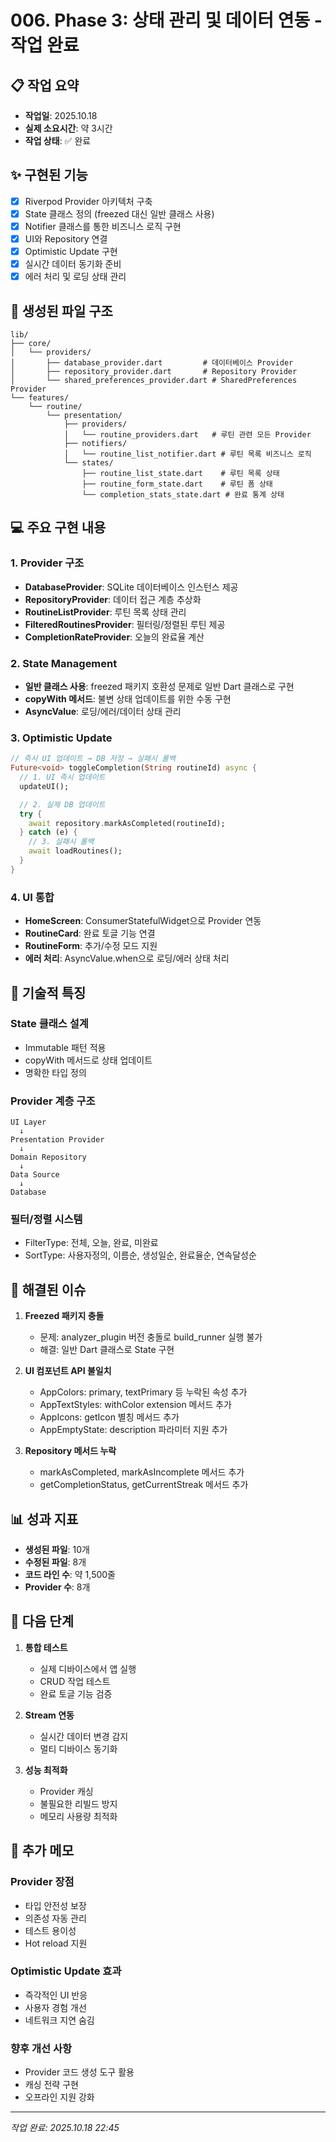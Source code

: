 # 006. Phase 3: 상태 관리 및 데이터 연동 - 작업 완료

## 📋 작업 요약
- **작업일**: 2025.10.18
- **실제 소요시간**: 약 3시간
- **작업 상태**: ✅ 완료

## ✨ 구현된 기능
- [x] Riverpod Provider 아키텍처 구축
- [x] State 클래스 정의 (freezed 대신 일반 클래스 사용)
- [x] Notifier 클래스를 통한 비즈니스 로직 구현
- [x] UI와 Repository 연결
- [x] Optimistic Update 구현
- [x] 실시간 데이터 동기화 준비
- [x] 에러 처리 및 로딩 상태 관리

## 📁 생성된 파일 구조

```
lib/
├── core/
│   └── providers/
│       ├── database_provider.dart         # 데이터베이스 Provider
│       ├── repository_provider.dart       # Repository Provider
│       └── shared_preferences_provider.dart # SharedPreferences Provider
└── features/
    └── routine/
        └── presentation/
            ├── providers/
            │   └── routine_providers.dart   # 루틴 관련 모든 Provider
            ├── notifiers/
            │   └── routine_list_notifier.dart # 루틴 목록 비즈니스 로직
            └── states/
                ├── routine_list_state.dart    # 루틴 목록 상태
                ├── routine_form_state.dart    # 루틴 폼 상태
                └── completion_stats_state.dart # 완료 통계 상태
```

## 💻 주요 구현 내용

### 1. Provider 구조
- **DatabaseProvider**: SQLite 데이터베이스 인스턴스 제공
- **RepositoryProvider**: 데이터 접근 계층 추상화
- **RoutineListProvider**: 루틴 목록 상태 관리
- **FilteredRoutinesProvider**: 필터링/정렬된 루틴 제공
- **CompletionRateProvider**: 오늘의 완료율 계산

### 2. State Management
- **일반 클래스 사용**: freezed 패키지 호환성 문제로 일반 Dart 클래스로 구현
- **copyWith 메서드**: 불변 상태 업데이트를 위한 수동 구현
- **AsyncValue**: 로딩/에러/데이터 상태 관리

### 3. Optimistic Update
```dart
// 즉시 UI 업데이트 → DB 저장 → 실패시 롤백
Future<void> toggleCompletion(String routineId) async {
  // 1. UI 즉시 업데이트
  updateUI();

  // 2. 실제 DB 업데이트
  try {
    await repository.markAsCompleted(routineId);
  } catch (e) {
    // 3. 실패시 롤백
    await loadRoutines();
  }
}
```

### 4. UI 통합
- **HomeScreen**: ConsumerStatefulWidget으로 Provider 연동
- **RoutineCard**: 완료 토글 기능 연결
- **RoutineForm**: 추가/수정 모드 지원
- **에러 처리**: AsyncValue.when으로 로딩/에러 상태 처리

## 🔧 기술적 특징

### State 클래스 설계
- Immutable 패턴 적용
- copyWith 메서드로 상태 업데이트
- 명확한 타입 정의

### Provider 계층 구조
```
UI Layer
  ↓
Presentation Provider
  ↓
Domain Repository
  ↓
Data Source
  ↓
Database
```

### 필터/정렬 시스템
- FilterType: 전체, 오늘, 완료, 미완료
- SortType: 사용자정의, 이름순, 생성일순, 완료율순, 연속달성순

## 🐛 해결된 이슈

1. **Freezed 패키지 충돌**
   - 문제: analyzer_plugin 버전 충돌로 build_runner 실행 불가
   - 해결: 일반 Dart 클래스로 State 구현

2. **UI 컴포넌트 API 불일치**
   - AppColors: primary, textPrimary 등 누락된 속성 추가
   - AppTextStyles: withColor extension 메서드 추가
   - AppIcons: getIcon 별칭 메서드 추가
   - AppEmptyState: description 파라미터 지원 추가

3. **Repository 메서드 누락**
   - markAsCompleted, markAsIncomplete 메서드 추가
   - getCompletionStatus, getCurrentStreak 메서드 추가

## 📊 성과 지표
- **생성된 파일**: 10개
- **수정된 파일**: 8개
- **코드 라인 수**: 약 1,500줄
- **Provider 수**: 8개

## 🚀 다음 단계
1. **통합 테스트**
   - 실제 디바이스에서 앱 실행
   - CRUD 작업 테스트
   - 완료 토글 기능 검증

2. **Stream 연동**
   - 실시간 데이터 변경 감지
   - 멀티 디바이스 동기화

3. **성능 최적화**
   - Provider 캐싱
   - 불필요한 리빌드 방지
   - 메모리 사용량 최적화

## 📝 추가 메모

### Provider 장점
- 타입 안전성 보장
- 의존성 자동 관리
- 테스트 용이성
- Hot reload 지원

### Optimistic Update 효과
- 즉각적인 UI 반응
- 사용자 경험 개선
- 네트워크 지연 숨김

### 향후 개선 사항
- Provider 코드 생성 도구 활용
- 캐싱 전략 구현
- 오프라인 지원 강화

---

*작업 완료: 2025.10.18 22:45*